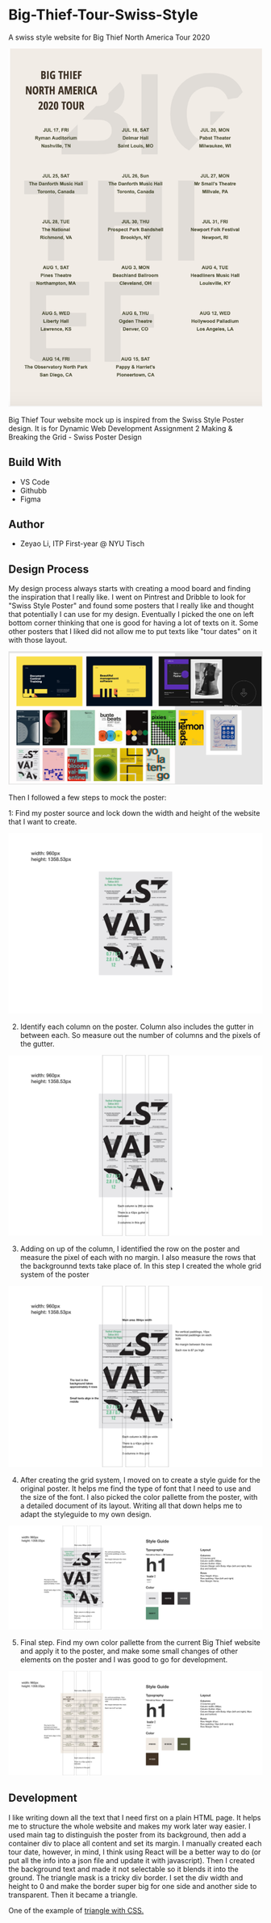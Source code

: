 # Big-Thief-Tour-Swiss-Style

A swiss style website for Big Thief North America Tour 2020

![final poster](https://github.com/zeyaoli/Big-Thief-Tour-Swiss-Style/blob/master/design/poster_final.png)

Big Thief Tour website mock up is inspired from the Swiss Style Poster design. It is for Dynamic Web Development Assignment 2 Making & Breaking the Grid - Swiss Poster Design

## Build With
- VS Code
- Githubb
- Figma

##  Author
- Zeyao Li, ITP First-year @ NYU Tisch


## Design Process

My design process always starts with creating a mood board and finding the inspiration that I really like. I went on Pintrest and Dribble to look for "Swiss Style Poster" and found some posters that I really like and thought that potentially I can use for my design. Eventually I picked the one on left bottom corner thinking that one is good for having a lot of texts on it. Some other posters that I liked did not allow me to put texts like "tour dates" on it with those layout.

![moodboard](https://github.com/zeyaoli/Big-Thief-Tour-Swiss-Style/blob/master/design/moodboard.png)

Then I followed a few steps to mock the poster:

1: Find my poster source and lock down the width and height of the website that I want to create.

![source](https://github.com/zeyaoli/Big-Thief-Tour-Swiss-Style/blob/master/design/01_source.png)

2. Identify each column on the poster. Column also includes the gutter in between each. So measure out the number of columns and the pixels of the gutter. 

![columns](https://github.com/zeyaoli/Big-Thief-Tour-Swiss-Style/blob/master/design/02_layout_columns.png)

3. Adding on up of the column, I identified the row on the poster and measure the pixel of each with no margin. I also measure the rows that the backgrounnd texts take place of. In this step I created the whole grid system of the poster

![rows](https://github.com/zeyaoli/Big-Thief-Tour-Swiss-Style/blob/master/design/03_layout_rows.png)

4. After creating the grid system, I moved on to create a style guide for the original poster. It helps me find the type of font that I need to use and the size of the font. I also picked the color pallette from the poster, with a detailed document of its layout. Writing all that down helps me to adapt the styleguide to my own design.

![og_styleguide](https://github.com/zeyaoli/Big-Thief-Tour-Swiss-Style/blob/master/design/04_styleguide.png)

5. Final step. Find my own color pallette from the current Big Thief website and apply it to the poster, and make some small changes of other elements on the poster and I was good to go for development. 

![remix](https://github.com/zeyaoli/Big-Thief-Tour-Swiss-Style/blob/master/design/05_remix.png)


## Development

I like writing down all the text that I need first on a plain HTML page. It helps me to structure the whole website and makes my work later way easier. I used main tag to distinguish the poster from its background, then add a container div to place all content and set its margin. I manually created each tour date, however, in mind, I think using React will be a better way to do (or put all the info into a json file and update it with javascript). Then I created the background text and made it not selectable so it blends it into the ground. The triangle mask is a tricky div border. I set the div width and height to 0 and make the border super big for one side and another side to transparent. Then it became a triangle. 

One of the example of [triangle with CSS.](https://www.w3schools.com/howto/tryit.asp?filename=tryhow_css_shapes_triangle-up)


